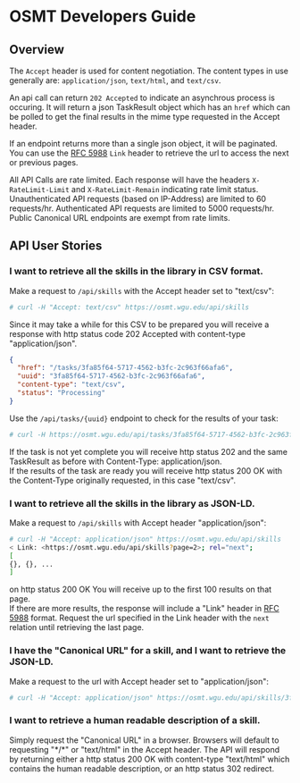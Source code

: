 # OSMT Developers Guide

## Overview
The ```Accept``` header is used for content negotiation.  The content types in use generally are: ```application/json```, ```text/html```, and ```text/csv```.

An api call can return ```202 Accepted``` to indicate an asynchrous process is occuring.  It will return a json TaskResult object which has an ```href``` which can be polled to get the final results in the mime type requested in the Accept header.

If an endpoint returns more than a single json object, it will be paginated.  You can use the [RFC 5988](https://tools.ietf.org/html/rfc5988#section-5) ```Link``` header to retrieve the url to access the next or previous pages.

All API Calls are rate limited.  Each response will have the headers ```X-RateLimit-Limit``` and ```X-RateLimit-Remain``` indicating rate limit status.
Unauthenticated API requests (based on IP-Address) are limited to 60 requests/hr.  Authenticated API requests are limited to 5000 requests/hr.
Public Canonical URL endpoints are exempt from rate limits.
## API User Stories

### I want to retrieve all the skills in the library in CSV format.

Make a request to ```/api/skills``` with the Accept header set to "text/csv":
```bash
# curl -H "Accept: text/csv" https://osmt.wgu.edu/api/skills
```
Since it may take a while for this CSV to be prepared you will receive a response with http status code 202 Accepted with content-type "application/json".
```json
{
  "href": "/tasks/3fa85f64-5717-4562-b3fc-2c963f66afa6",
  "uuid": "3fa85f64-5717-4562-b3fc-2c963f66afa6",
  "content-type": "text/csv",
  "status": "Processing"
}
```
Use the ```/api/tasks/{uuid}``` endpoint to check for the results of your task:
```bash
# curl -H https://osmt.wgu.edu/api/tasks/3fa85f64-5717-4562-b3fc-2c963f66afa6
```
If the task is not yet complete you will receive http status 202 and the same TaskResult as before with Content-Type: application/json.  
If the results of the task are ready you will receive http status 200 OK with the Content-Type originally requested, in this case "text/csv".

### I want to retrieve all the skills in the library as JSON-LD.

Make a request to ```/api/skills``` with Accept header "application/json":
```bash
# curl -H "Accept: application/json" https://osmt.wgu.edu/api/skills
< Link: <https://osmt.wgu.edu/api/skills?page=2>; rel="next";
[
{}, {}, ...
]
```
on http status 200 OK You will receive up to the first 100 results on that page.  
If there are more results, the response will include a "Link" header in [RFC 5988](https://tools.ietf.org/html/rfc5988#section-5) format. 
Request the url specified in the Link header with the ```next``` relation until retrieving the last page.

### I have the "Canonical URL" for a skill, and I want to retrieve the JSON-LD.
Make a request to the url with Accept header set to "application/json":

```bash
# curl -H "Accept: application/json" https://osmt.wgu.edu/api/skills/3fa85f64-5717-4562-b3fc-2c963f66afa6
```


### I want to retrieve a human readable description of a skill.
Simply request the "Canonical URL" in a browser.  Browsers will default to requesting "\*/*" or "text/html" in the Accept header. 
The API will respond by returning either a http status 200 OK with content-type "text/html" which contains the human readable description, or an http status 302 redirect.



